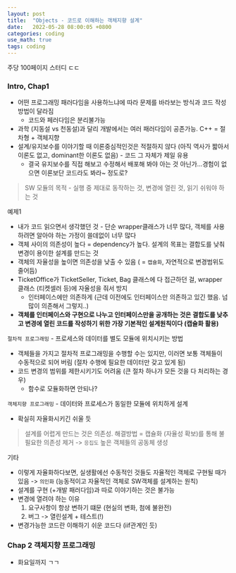 ```yaml
---
layout: post
title:  "Objects - 코드로 이해하는 객체지향 설계"
date:   2022-05-28 08:00:05 +0800
categories: coding
use_math: true
tags: coding
---
```


주당 100페이지 스터디 ㄷㄷ

### Intro, Chap1
- 어떤 프로그래밍 패러다임을 사용하느냐에 따라 문제를 바라보는 방식과 코드 작성방법이 달라짐
  - 코드와 페러다임은 분리불가능
- 과학 (지동설 vs 천동설)과 달리 개발에서는 여러 패러다임이 공존가능. C++ = 절차형 + 객체지향
- 설계/유지보수를 이야기할 때 이론중심적인것은 적절하지 않다 (아직 역사가 짧아서 이론도 없고, dominant한 이론도 없음) - 코드 그 자체가 제일 유용
  - 결국 유지보수를 직접 해보고 수정해서 배포해 봐야 아는 것 아닌가...경험이 없으면 이론보단 코드라도 봐라~ 정도로?

> SW 모듈의 목적 - 실행 중 제대로 동작하는 것, 변경에 열린 것, 읽기 쉬워야 하는 것

예제1
- 내가 코드 읽으면서 생각했던 것 - 단순 wrapper클래스가 너무 많다, 객체를 사용하려면 알아야 하는 가정이 쓸데없이 너무 많다
- 객체 사이의 의존성이 높다 = dependency가 높다. 설계의 목표는 결합도를 낮춰 변경이 용이한 설계를 만드는 것
- 객체의 자율성을 높이면 의존성을 낮출 수 있음 ( = `캡슐화`, 자연적으로 변경범위도 줄어듬)
- TicketOffice가 TicketSeller, Ticket, Bag 클래스에 다 접근하던 걸, wrapper 클래스 (티켓셀러 등)에 자율성을 줘서 방지 
  - 인터페이스에만 의존하게 (근데 이전에도 인터페이스만 의존하고 있긴 했음. 넘 많이 의존해서 그렇지..)
- __객체를 인터페이스와 구현으로 나누고 인터페이스만을 공개하는 것은 결합도를 낮추고 변경에 열린 코드를 작성하기 위한 가장 기본적인 설계원칙이다 (캡슐화 활용)__

`절차적 프로그래밍` - 프로세스와 데이터를 별도 모듈에 위치시키는 방법
- 객체들을 가지고 절차적 프로그래밍을 수행할 수는 있지만, 이러면 보통 객체들이 수동적으로 되어 버림 (절차 수행에 필요한 데이터만 갖고 있게 됨)
- 코드 변경의 범위를 제한시키기도 어려움 (큰 절차 하나가 모든 것을 다 처리하는 경우)
  - 함수로 모듈화하면 안되나?

`객체지향 프로그래밍` - 데이터와 프로세스가 동일한 모듈에 위치하게 설계
- 확실히 자율화시키긴 쉬울 듯

> 설계를 어렵게 만드는 것은 의존성. 해결방법 = 캡슐화 (자율성 확보)를 통해 불필요한 의존성 제거 -> `응집도` 높은 객체들의 공동체 생성


기타
- 이렇게 자율화하다보면, 실생활에선 수동적인 것들도 자율적인 객체로 구현될 때가 있음 -> `의인화` (능동적이고 자율적인 객체로 SW객체를 설계하는 원칙)
- 설계를 구현 (+개발 패러다임)과 따로 이야기하는 것은 불가능
- 변경에 열려야 하는 이유
  1. 요구사항이 항상 변하기 떄문 (현실의 변화, 첨에 불완전)
  2. 버그 -> 열린설계 + 테스트(!)
- 변경가능한 코드란 이해하기 쉬운 코드다 (iif관계인 듯)



### Chap 2 객체지향 프로그래밍
- 화요일까지 ㄱㄱ